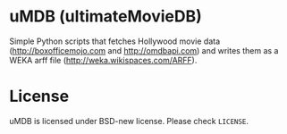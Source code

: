 # uMDB (ultimateMovieDB)
Simple Python scripts that fetches Hollywood movie data (http://boxofficemojo.com and http://omdbapi.com) and writes them as a WEKA arff file (http://weka.wikispaces.com/ARFF).

# License
uMDB is licensed under BSD-new license. Please check `LICENSE`.
